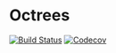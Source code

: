 # Octrees

[![Build Status](https://travis-ci.com/alainchau/Octrees.jl.svg?branch=master)](https://travis-ci.com/alainchau/Octrees.jl)
[![Codecov](https://codecov.io/gh/alainchau/Octrees.jl/branch/master/graph/badge.svg?token=a5St9etPNS)](https://codecov.io/gh/alainchau/Octrees.jl)
